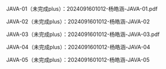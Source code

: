 JAVA-01（未完成plus）：2024091601012-杨皓涵-JAVA-01.pdf
				
JAVA-02（未完成plus）：2024091601012-杨皓涵-JAVA-02

JAVA-03（未完成plus）：2024091601012-杨皓涵-JAVA-03.pdf

JAVA-04（未完成plus）：2024091601012-杨皓涵-JAVA-04

JAVA-05（未完成plus）：2024091601012-杨皓涵-JAVA-05
